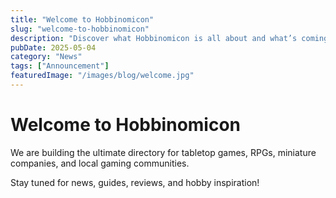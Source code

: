 ```yaml
---
title: "Welcome to Hobbinomicon"
slug: "welcome-to-hobbinomicon"
description: "Discover what Hobbinomicon is all about and what’s coming next."
pubDate: 2025-05-04
category: "News"
tags: ["Announcement"]
featuredImage: "/images/blog/welcome.jpg"
---
```


# Welcome to Hobbinomicon

We are building the ultimate directory for tabletop games, RPGs, miniature companies, and local gaming communities.

Stay tuned for news, guides, reviews, and hobby inspiration!

